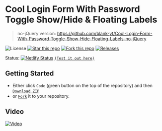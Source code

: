 # Cool Login Form With Password Toggle Show/Hide & Floating Labels
> no-jQuery version: https://github.com/blank-yt/Cool-Login-Form-With-Password-Toggle-Show-Hide-Floating-Labels-no-jQuery

![License](https://img.shields.io/npm/l/css-star-rating.svg) 
[![Star this repo](https://badgen.net/github/stars/blank-yt/Cool-Login-Form-With-Password-Toggle-Show-Hide-Floating-Labels-jQuery)](https://github.com/blank-yt/Cool-Login-Form-With-Password-Toggle-Show-Hide-Floating-Labels-jQuery/stargazers/)
[![Fork this repo](https://badgen.net/github/forks/blank-yt/Cool-Login-Form-With-Password-Toggle-Show-Hide-Floating-Labels-jQuery)](https://github.com/blank-yt/Cool-Login-Form-With-Password-Toggle-Show-Hide-Floating-Labels-jQuery/fork/)
[![Releases](https://img.shields.io/github/downloads/blank-yt/Cool-Login-Form-With-Password-Toggle-Show-Hide-Floating-Labels-jQuery/total.svg)](https://github.com/blank-yt/Cool-Login-Form-With-Password-Toggle-Show-Hide-Floating-Labels-jQuery/archive/refs/tags/Release.zip)

Status: [![Netlify Status](https://api.netlify.com/api/v1/badges/513c67a6-7a95-4198-a4ab-259e1942170f/deploy-status)](https://splendorous-griffin-bceb0d.netlify.app/) [`(Test it out here)`](https://splendorous-griffin-bceb0d.netlify.app/)

## Getting Started
- Either click `Code` (green button on the top of the repository) and then [`Download ZIP`](https://github.com/blank-yt/Cool-Login-Form-With-Password-Toggle-Show-Hide-Floating-Labels-jQuery/archive/refs/tags/Release.zip)
- or [`Fork`](https://github.com/blank-yt/Cool-Login-Form-With-Password-Toggle-Show-Hide-Floating-Labels-jQuery/fork) it to your repository.

## Video
[![Video](https://img.youtube.com/vi/15-uSsU4JXs/0.jpg)](https://www.youtube.com/watch?v=15-uSsU4JXs)
